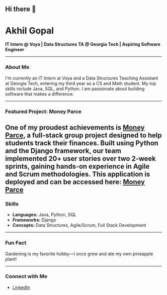 ## Hi there 👋

# Akhil Gopal

**IT Intern @ Voya | Data Structures TA @ Georgia Tech | Aspiring Software Engineer**

---

### About Me

I'm currently an IT Intern at Voya and a Data Structures Teaching Assistant at Georgia Tech, entering my third year as a CS and Math student. My top skills include Java, SQL, and Python. I am passionate about building software that makes a difference.

---

### Featured Project: Money Parce

One of my proudest achievements is [Money Parce](https://github.com/imermigkas3/MoneyParce), a full-stack group project designed to help students track their finances. Built using Python and the Django framework, our team implemented 20+ user stories over two 2-week sprints, gaining hands-on experience in Agile and Scrum methodologies.
This application is deployed and can be accessed here:
[Money Parce](https://moneyparce-7etg.onrender.com/)
---

### Skills

- **Languages:** Java, Python, SQL
- **Frameworks:** Django
- **Concepts:** Data Structures, Agile/Scrum, Full Stack Development

---

### Fun Fact

Gardening is my favorite hobby—I once grew and ate my own pineapple plant!

---

### Connect with Me

- [LinkedIn](https://www.linkedin.com/in/akhil-gopal)
